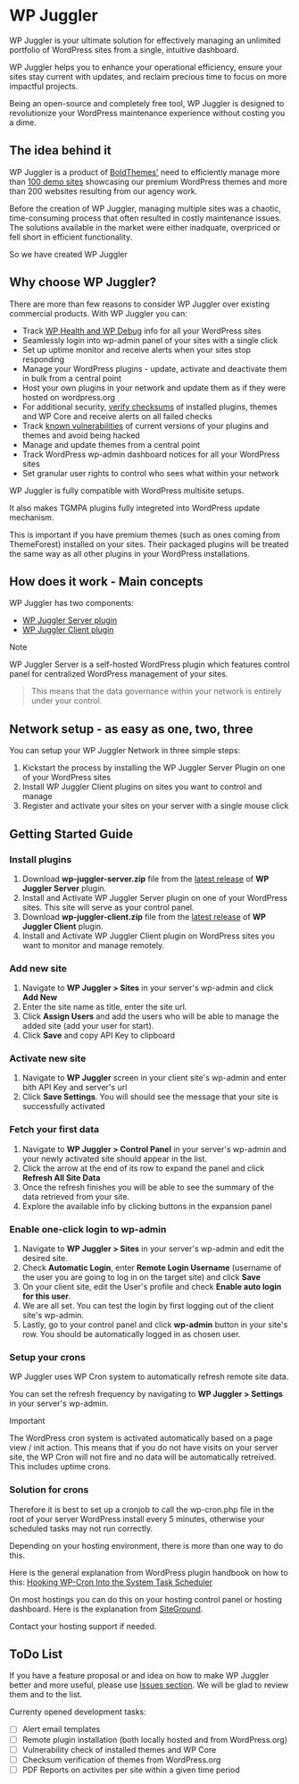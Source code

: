 # WP Juggler #

WP Juggler is your ultimate solution for effectively managing an unlimited portfolio of WordPress sites from a single, intuitive dashboard. 

WP Juggler helps you to enhance your operational efficiency, ensure your sites stay current with updates, and reclaim precious time to focus on more impactful projects. 

Being an open-source and completely free tool, WP Juggler is designed to revolutionize your WordPress maintenance experience without costing you a dime.

## The idea behind it ##

WP Juggler is a product of [BoldThemes'](https://bold-themes.com/) need to efficiently manage more than [100 demo sites](https://themeforest.net/user/boldthemes/portfolio) showcasing our premium WordPress themes and more than 200 websites resulting from our agency work.

Before the creation of WP Juggler, managing multiple sites was a chaotic, time-consuming process that often resulted in costly maintenance issues. The solutions available in the market were either inadquate, overpriced or fell short in efficient functionality. 

So we have created WP Juggler

## Why choose WP Juggler? ##

There are more than few reasons to consider WP Juggler over existing commercial products.
With WP Juggler you can:

- Track [WP Health and WP Debug](https://wordpress.org/documentation/article/site-health-screen/) info for all your WordPress sites
- Seamlessly login into wp-admin panel of your sites with a single click
- Set up uptime monitor and receive alerts when your sites stop responding
- Manage your WordPress plugins - update, activate and deactivate them in bulk from a central point
- Host your own plugins in your network and update them as if they were hosted on wordpress.org
- For additional security, [verify checksums](https://developer.wordpress.org/cli/commands/plugin/verify-checksums/) of installed plugins, themes and WP Core and receive alerts on all failed checks
- Track [known vulnerabilities](https://www.wpvulnerability.com/) of current versions of your plugins and themes and avoid being hacked
- Manage and update themes from a central point
- Track WordPress wp-admin dashboard notices for all your WordPress sites
- Set granular user rights to control who sees what within your network

WP Juggler is fully compatible with WordPress multisite setups.

It also makes TGMPA plugins fully integreted into WordPress update mechanism. 

This is important if you have premium themes (such as ones coming from ThemeForest) installed on your sites. Their packaged plugins will be treated the same way as all other plugins in your WordPress installations.

## How does it work - Main concepts ##

WP Juggler has two components:

- [WP Juggler Server plugin](https://github.com/boldthemes/wp-juggler-server)
- [WP Juggler Client plugin](https://github.com/boldthemes/wp-juggler-client)

> [!NOTE]
> WP Juggler Server is a self-hosted WordPress plugin which features control panel for centralized WordPress management of your sites.

> This means that the data governance within your network is entirely under your control.

## Network setup - as easy as one, two, three ##

You can setup your WP Juggler Network in three simple steps:

1. Kickstart the process by installing the WP Juggler Server Plugin on one of your WordPress sites
2. Install WP Juggler Client plugins on sites you want to control and manage
3. Register and activate your sites on your server with a single mouse click 

## Getting Started Guide ##

### Install plugins ###
1. Download **wp-juggler-server.zip** file from the [latest release](https://github.com/boldthemes/wp-juggler-server/releases/latest) of **WP Juggler Server** plugin.
2. Install and Activate WP Juggler Server plugin on one of your WordPress sites. This site will serve as your control panel.
3. Download **wp-juggler-client.zip** file from the [latest release](https://github.com/boldthemes/wp-juggler-client/releases/latest) of **WP Juggler Client** plugin.
4. Install and Activate WP Juggler Client plugin on WordPress sites you want to monitor and manage remotely.

### Add new site ###
1. Navigate to **WP Juggler > Sites** in your server's wp-admin and click **Add New**
2. Enter the site name as title, enter the site url. 
3. Click **Assign Users** and add the users who will be able to manage the added site (add your user for start). 
4. Click **Save** and copy API Key to clipboard

### Activate new site ###
1. Navigate to **WP Juggler** screen in your client site's wp-admin and enter bith API Key and server's url
2. Click **Save Settings**. You will should see the message that your site is successfully activated 

### Fetch your first data ###
1. Navigate to  **WP Juggler > Control Panel** in your server's wp-admin and your newly activated site should appear in the list.
2. Click the arrow at the end of its row to expand the panel and click **Refresh All Site Data**
3. Once the refresh finishes you will be able to see the summary of the data retrieved from your site. 
4. Explore the available info by clicking buttons in the expansion panel

### Enable one-click login to wp-admin ###
1. Navigate to **WP Juggler > Sites** in your server's wp-admin and edit the desired site.
2. Check **Automatic Login**, enter **Remote Login Username** (username of the user you are going to log in on the target site) and click **Save**
3. On your client site, edit the User's profile and check **Enable auto login for this user**. 
4. We are all set. You can test the login by first logging out of the client site's wp-admin.  
4. Lastly, go to your control panel and click **wp-admin** button in your site's row. You should be automatically logged in as chosen user.

### Setup your crons ###
WP Juggler uses WP Cron system to automatically refresh remote site data. 

You can set the refresh frequency by navigating to **WP Juggler > Settings** in your server's wp-admin.

> [!IMPORTANT]
> The WordPress cron system is activated automatically based on a page view / init action. 
> This means that if you do not have visits on your server site, the WP Cron will not fire and no data will be automatically retreived. This includes uptime crons.

### Solution for crons ###
Therefore it is best to set up a cronjob to call the wp-cron.php file in the root of your server WordPress install every 5 minutes, otherwise your scheduled tasks may not run correctly. 

Depending on your hosting environment, there is more than one way to do this.

Here is the general explanation from WordPress plugin handbook on how to this: [Hooking WP-Cron Into the System Task Scheduler](https://developer.wordpress.org/plugins/cron/hooking-wp-cron-into-the-system-task-scheduler/)

On most hostings you can do this on your hosting control panel or hosting dashboard. Here is the explanation from [SiteGround](https://eu.siteground.com/tutorials/wordpress/real-cron-job/). 

Contact your hosting support if needed.

## ToDo List ##

If you have a feature proposal or and idea on how to make WP Juggler better and more useful, please use [Issues section](https://github.com/boldthemes/wp-juggler-server/issues). We will be glad to review them and to the list.

Currenty opened development tasks:

- [ ] Alert email templates
- [ ] Remote plugin installation (both locally hosted and from WordPress.org)
- [ ] Vulnerability check of installed themes and WP Core
- [ ] Checksum verification of themes from WordPress.org
- [ ] PDF Reports on activites per site within a given time period